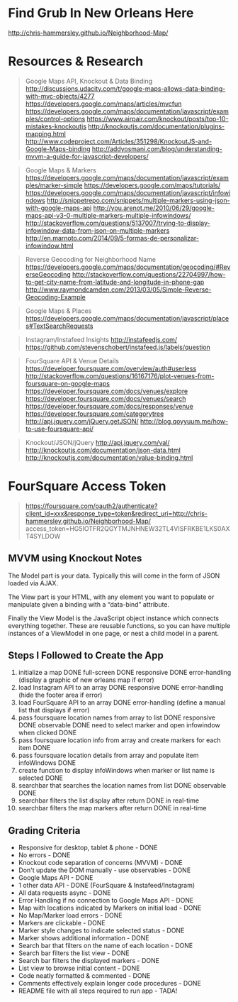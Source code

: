 # Find Grub In New Orleans Here
http://chris-hammersley.github.io/Neighborhood-Map/

# Resources & Research

> Google Maps API, Knockout & Data Binding
http://discussions.udacity.com/t/google-maps-allows-data-binding-with-mvc-objects/4277
https://developers.google.com/maps/articles/mvcfun
https://developers.google.com/maps/documentation/javascript/examples/control-options
https://www.airpair.com/knockout/posts/top-10-mistakes-knockoutjs
http://knockoutjs.com/documentation/plugins-mapping.html
http://www.codeproject.com/Articles/351298/KnockoutJS-and-Google-Maps-binding
http://addyosmani.com/blog/understanding-mvvm-a-guide-for-javascript-developers/

> Google Maps & Markers
https://developers.google.com/maps/documentation/javascript/examples/marker-simple
https://developers.google.com/maps/tutorials/
https://developers.google.com/maps/documentation/javascript/infowindows
http://snippetrepo.com/snippets/multiple-markers-using-json-with-google-maps-api
http://you.arenot.me/2010/06/29/google-maps-api-v3-0-multiple-markers-multiple-infowindows/
http://stackoverflow.com/questions/5137007/trying-to-display-infowindow-data-from-json-on-multiple-markers
http://en.marnoto.com/2014/09/5-formas-de-personalizar-infowindow.html

> Reverse Geocoding for Neighborhood Name
https://developers.google.com/maps/documentation/geocoding/#ReverseGeocoding
http://stackoverflow.com/questions/22704997/how-to-get-city-name-from-latitude-and-longitude-in-phone-gap
http://www.raymondcamden.com/2013/03/05/Simple-Reverse-Geocoding-Example

> Google Maps & Places
https://developers.google.com/maps/documentation/javascript/places#TextSearchRequests

> Instagram/Instafeed Insights
http://instafeedjs.com/
https://github.com/stevenschobert/instafeed.js/labels/question

> FourSquare API & Venue Details
https://developer.foursquare.com/overview/auth#userless
http://stackoverflow.com/questions/16167176/plot-venues-from-foursquare-on-google-maps
https://developer.foursquare.com/docs/venues/explore
https://developer.foursquare.com/docs/venues/search
https://developer.foursquare.com/docs/responses/venue
https://developer.foursquare.com/categorytree
http://api.jquery.com/jQuery.getJSON/
http://blog.qoyyuum.me/how-to-use-foursquare-api/

> Knockout/JSON/jQuery
http://api.jquery.com/val/
http://knockoutjs.com/documentation/json-data.html
http://knockoutjs.com/documentation/value-binding.html

# FourSquare Access Token
> https://foursquare.com/oauth2/authenticate?client_id=xxx&response_type=token&redirect_uri=http://chris-hammersley.github.io/Neighborhood-Map/
> access_token=HG5IOTFR2QGYTMJNHNEW32TL4VISFRKBE1LKS0AXT4SYLDOW

## MVVM using Knockout Notes
The Model part is your data. Typically this will come in the form of JSON loaded via AJAX.

The View part is your HTML, with any element you want to populate or manipulate given a binding with a “data-bind” attribute.

Finally the View Model is the JavaScript object instance which connects everything together. These are reusable functions, so you can have multiple instances of a ViewModel in one page, or nest a child model in a parent.

## Steps I Followed to Create the App
1. initialize a map DONE
    full-screen DONE
    responsive DONE
    error-handling (display a graphic of new orleans map if error)
2. load Instagram API to an array DONE
    responsive DONE
    error-handling (hide the footer area if error)
3. load FourSquare API to an array DONE
    error-handling (define a manual list that displays if error)
4. pass foursquare location names from array to list DONE
    responsive DONE
    observable DONE
    need to select marker and open infowindow when clicked DONE
5. pass foursquare location info from array and create markers for each item DONE
6. pass foursquare location details from array and populate item infoWindows DONE
7. create function to display infoWindows when marker or list name is selected DONE
8. searchbar that searches the location names from list DONE
    observable DONE
9. searchbar filters the list display
    after return DONE
    in real-time
10. searchbar filters the map markers
    after return DONE
    in real-time

## Grading Criteria
* Responsive for desktop, tablet & phone - DONE
* No errors - DONE
* Knockout code separation of concerns (MVVM) - DONE
* Don't update the DOM manually - use observables - DONE
* Google Maps API - DONE
* 1 other data API - DONE (FourSquare & Instafeed/Instagram)
* All data requests async - DONE
* Error Handling if no connection to Google Maps API - DONE
* Map with locations indicated by Markers on initial load - DONE
* No Map/Marker load errors - DONE
* Markers are clickable - DONE
* Marker style changes to indicate selected status - DONE
* Marker shows additional information - DONE
* Search bar that filters on the name of each location - DONE
* Search bar filters the list view - DONE
* Search bar filters the displayed markers - DONE
* List view to browse initial content - DONE
* Code neatly formatted & commented - DONE
* Comments effectively explain longer code procedures - DONE
* README file with all steps required to run app - TADA!